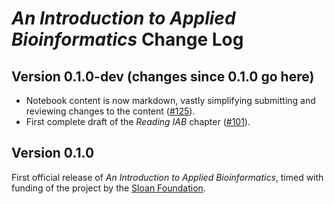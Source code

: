 # *An Introduction to Applied Bioinformatics* Change Log

## Version 0.1.0-dev (changes since 0.1.0 go here)

* Notebook content is now markdown, vastly simplifying submitting and reviewing changes to the content ([#125](https://github.com/gregcaporaso/An-Introduction-To-Applied-Bioinformatics/issues/125)).
* First complete draft of the *Reading IAB* chapter ([#101](https://github.com/gregcaporaso/An-Introduction-To-Applied-Bioinformatics/issues/101)).

## Version 0.1.0

First official release of *An Introduction to Applied Bioinformatics*, timed with funding of the project by the [Sloan Foundation](http://www.sloan.org).
